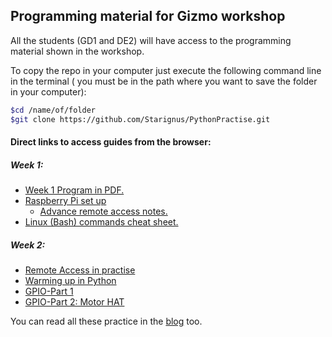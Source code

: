 ## Programming material for Gizmo workshop

All the students (GD1 and DE2) will have access to the programming material shown in the workshop.

To copy the repo in your computer just execute the following command line in the terminal ( you must be in the path where you want to save the folder in your computer):

``` bash
$cd /name/of/folder
$git clone https://github.com/Starignus/PythonPractise.git
```

#### Direct links to access guides from the browser:

##### Week 1:

* [Week 1 Program in PDF.](Week1/Week1_Programme.pdf)
* [Raspberry Pi set up](Week1/RPIsetup/RPI_setup.md)
  * [Advance remote access notes.](Week1/RPIsetup/Advance_remoteconection.md)
* [Linux (Bash) commands cheat sheet.](Week1/Bash_script/Cheat_sheat_bash_Linux.md)

##### Week 2:
* [Remote Access in practise](Week1/RPIsetup/Advance_remoteconection.md)
* [Warming up in Python](Week1/Python/Python_week1.md)
* [GPIO-Part 1](Week2/GPIO_Part1.md)
* [GPIO-Part 2: Motor HAT](Week2/GPIO_Part2_MotorHAT.md)

You can read all these practice in the [blog](https://starignus.github.io/PythonPractise//) too.
